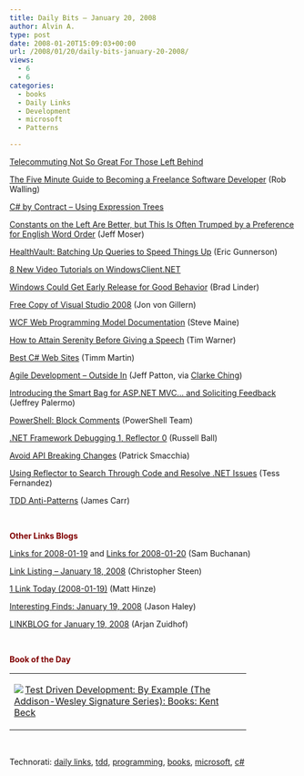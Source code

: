 ```yaml
---
title: Daily Bits – January 20, 2008
author: Alvin A.
type: post
date: 2008-01-20T15:09:03+00:00
url: /2008/01/20/daily-bits-january-20-2008/
views:
  - 6
  - 6
categories:
  - books
  - Daily Links
  - Development
  - microsoft
  - Patterns

---
```

<a href="http://www.business-opportunities.biz/2008/01/17/telecommuting-not-so-great-for-those-left-behind/" target="_blank">Telecommuting Not So Great For Those Left Behind</a>

<a href="http://www.softwarebyrob.com/2008/01/18/the-five-minute-guide-to-becoming-a-freelance-software-developer/" target="_blank">The Five Minute Guide to Becoming a Freelance Software Developer</a> (Rob Walling)

<a href="http://aabs.wordpress.com/2008/01/18/c-by-contract-using-expression-trees/" target="_blank">C# by Contract &#8211; Using Expression Trees</a>

<a href="http://www.moserware.com/2008/01/constants-on-left-are-better-but-this.html" target="_blank">Constants on the Left Are Better, but This Is Often Trumped by a Preference for English Word Order</a> (Jeff Moser)

<a href="http://blogs.msdn.com/ericgu/archive/2008/01/18/healthvault-batching-up-queries.aspx" target="_blank">HealthVault: Batching Up Queries to Speed Things Up</a> (Eric Gunnerson)

<a href="http://windowsclient.net/blogs/featurednews/archive/2008/01/18/8-new-video-tutorials-on-windowsclient-net.aspx" target="_blank">8 New Video Tutorials on WindowsClient.NET</a>

<a href="http://www.downloadsquad.com/2008/01/18/windows-could-get-early-release-for-good-behavior/" target="_blank">Windows Could Get Early Release for Good Behavior</a> (Brad Linder)

<a href="http://www.vonsharp.net/FreeCopyOfVS2008.aspx" target="_blank">Free Copy of Visual Studio 2008</a> (Jon von Gillern)

<a href="http://hyperthink.net/blog/2008/01/18/WCF+Web+Programming+Model+Documentation.aspx" target="_blank">WCF Web Programming Model Documentation</a> (Steve Maine)

<a href="http://www.mtannoyances.com/?p=426" target="_blank">How to Attain Serenity Before Giving a Speech</a> (Tim Warner)

<a href="http://www.devtopics.com/best-c-web-sites/" target="_blank">Best C# Web Sites</a> (Timm Martin)

<a href="http://www.outside-in-development.com/index.html" target="_blank">Agile Development &#8211; Outside In</a> (Jeff Patton, via <a href="http://www.clarkeching.com/2008/01/agile-developme.html" target="_blank">Clarke Ching</a>)

<a href="http://codebetter.com/blogs/jeffrey.palermo/archive/2008/01/19/introducing-the-smartbag-for-asp-net-mvc-and-soliciting-feedback.aspx" target="_blank">Introducing the Smart Bag for ASP.NET MVC&#8230; and Soliciting Feedback</a> (Jeffrey Palermo)

<a href="http://blogs.msdn.com/powershell/archive/2008/01/19/block-comments.aspx" target="_blank">PowerShell: Block Comments</a> (PowerShell Team)

<a href="http://www.caffeinatedcoder.com/net-framework-debugging-1-reflector-0/" target="_blank">.NET Framework Debugging 1, Reflector 0</a> (Russell Ball)

<a href="http://codebetter.com/blogs/patricksmacchia/archive/2008/01/20/avoid-api-breaking-changes.aspx" target="_blank">Avoid API Breaking Changes</a> (Patrick Smacchia)

<a href="http://www.sswug.org/see/37475" target="_blank">Using Reflector to Search Through Code and Resolve .NET Issues</a> (Tess Fernandez)

<a href="http://blog.james-carr.org/?p=44" target="_blank">TDD Anti-Patterns</a> (James Carr)

&nbsp;

**<font color="#800000">Other Links Blogs</font>**

<a href="http://afongen.com/blog/2008/01/18/links-for-2008-01-19/" target="_blank">Links for 2008-01-19</a> and <a href="http://afongen.com/blog/2008/01/19/links-for-2008-01-20/" target="_blank">Links for 2008-01-20</a> (Sam Buchanan)

<a href="http://www.dotnetjunkies.com/WebLog/csteen/archive/2008/01/19/422063.aspx" target="_blank">Link Listing &#8211; January 18, 2008</a> (Christopher Steen)

<a href="http://mhinze.com/1-links-today-2008-01-19/" target="_blank">1 Link Today (2008-01-19)</a> (Matt Hinze)

<a href="http://jasonhaley.com/blog/archive/2008/01/19/141081.aspx" target="_blank">Interesting Finds: January 19, 2008</a> (Jason Haley)

<a href="http://arjansworld.blogspot.com/2008/01/linkblog-for-january-19-2008.html" target="_blank">LINKBLOG for January 19, 2008</a> (Arjan Zuidhof)

&nbsp;

**<font color="#800000">Book of the Day</font>**

<div class="wlWriterSmartContent" id="scid:7dc1bd33-94bd-46fd-a20b-0131235bcd47:f98c598b-3789-4f02-965e-8c8f93ae9d9d" style="padding-right: 0px; display: inline; padding-left: 0px; float: none; padding-bottom: 0px; margin: 0px; padding-top: 0px">
  <table cellspacing="0" cellpadding="2" width="400" border="0" unselectable="on">
    <tr>
      <td valign="top" width="400">
        <p>
          <a title="Test Driven Development: By Example (The Addison-Wesley Signature Series): Books: Kent Beck" href="http://www.amazon.com/exec/obidos/ASIN/0321146530/alvinashcraft-20"><img data-recalc-dims="1" decoding="async" src="https://i0.wp.com/images.amazon.com/images/P/0321146530.01.MZZZZZZZ.jpg?w=660" border="0" align="left" style="float:left" />Test Driven Development: By Example (The Addison-Wesley Signature Series): Books: Kent Beck</a>
        </p>
      </td>
    </tr>
  </table>
</div>

&nbsp;

<div class="wlWriterSmartContent" id="scid:C16BAC14-9A3D-4c50-9394-FBFEF7A93539:8c604b2a-9c4d-426a-83f1-85c4ba7eaeca" style="padding-right: 0px; display: inline; padding-left: 0px; padding-bottom: 0px; margin: 0px; padding-top: 0px">
  <!--dotnetkickit-->
</div>

<div class="wlWriterSmartContent" id="scid:d7bf807d-7bb0-458a-811f-90c51817d5c2:afec991a-292a-4b6a-8734-d9cdd6aa4d12" style="padding-right: 0px; display: inline; padding-left: 0px; padding-bottom: 0px; margin: 0px; padding-top: 0px">
  <p>
    <span class="TagSite">Technorati:</span> <a href="http://technorati.com/tag/daily+links" rel="tag" class="tag">daily links</a>, <a href="http://technorati.com/tag/tdd" rel="tag" class="tag">tdd</a>, <a href="http://technorati.com/tag/programming" rel="tag" class="tag">programming</a>, <a href="http://technorati.com/tag/books" rel="tag" class="tag">books</a>, <a href="http://technorati.com/tag/microsoft" rel="tag" class="tag">microsoft</a>, <a href="http://technorati.com/tag/c#" rel="tag" class="tag">c#</a><br /><!-- StartInsertedTags: daily links, tdd, programming, books, microsoft, c# :EndInsertedTags -->
  </p>
</div>